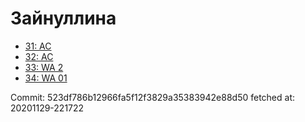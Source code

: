 # Зайнуллина
- [31: AC](31.md)
- [32: AC](32.md)
- [33: WA 2](33.md)
- [34: WA 01](34.md)

Commit: 523df786b12966fa5f12f3829a35383942e88d50
 fetched at: 20201129-221722
